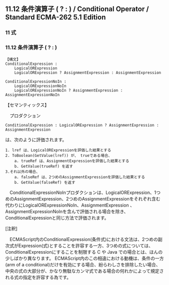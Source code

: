 11.12 条件演算子 ( ? : ) / Conditional Operator / Standard ECMA-262 5.1 Edition
-------------------------------------------------------------------------------

### 11 式

### 11.12 条件演算子 ( ? : )

    【構文】
    ConditionalExpression :
        LogicalORExpression
        LogicalORExpression ? AssignmentExpression : AssignmentExpression

    ConditionalExpressionNoIn :
        LogicalORExpressionNoIn
        LogicalORExpressionNoIn ? AssignmentExpression : AssignmentExpressionNoIn

【セマンティックス】

　プロダクション

    ConditionalExpression : LogicalORExpression ? AssignmentExpression : AssignmentExpression

は、次のように評価されます。

    1. lref は、LogicalORExpressionを評価した結果とする
    2. ToBoolean(GetValue(lref)) が、 trueである場合、
        a. trueRef は、AssignmentExpressionを評価した結果とする
        b. GetValue(trueRef) を返す
    3.それ以外の場合、
        a. falseRef は、2つめのAssignmentExpressionを評価した結果とする
        b. GetValue(falseRef) を返す

　ConditionalExpressionNoInプロダクションは、LogicalORExpression、1つめのAssignmentExpression、2つめのAssignmentExpressionをそれぞれ含む代わりにLogicalORExpressionNoIn、AssignmentExpression 、AssignmentExpressionNoInを含んで評価される場合を除き、ConditionalExpressionと同じ方法で評価されます。

[注釈]

　ECMAScript内のConditionalExpression(条件式)における文法は、2つめの副次式がExpression(式)とすることを許容する一方、3つめの式については、ConditionalExpressionにすることを制限する C や Java での場合とは、ほんの少しばかり異なります。 ECMAScript内のこの相違における動機は、条件の一方(arm of a conditional)だけを有効にする場合、紛らわしさを排除したい場合、中央の式の大部分が、かなり無駄なカンマ式である場合の何れかによって規定される式の指定を許容する為です。
